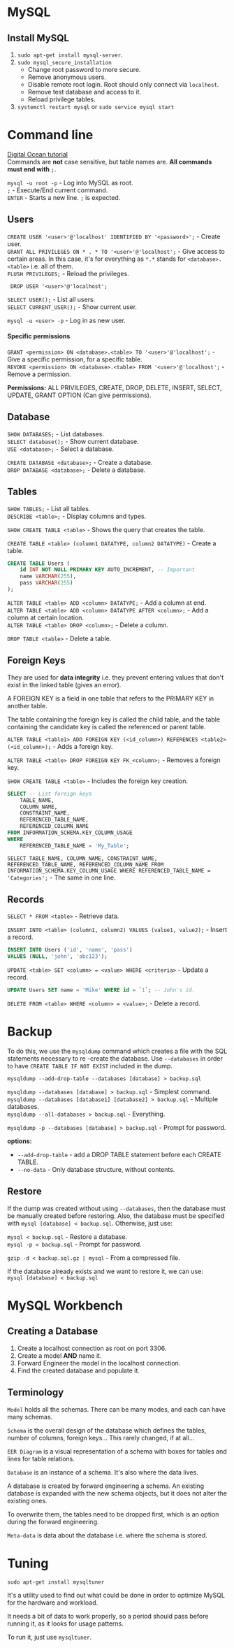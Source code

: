 # MySQL

## Install MySQL

1. `sudo apt-get install mysql-server`.
2. `sudo mysql_secure_installation`
    - Change root password to more secure.
    - Remove anonymous users.
    - Disable remote root login. Root should only connect via `localhost`.
    - Remove test database and access to it.
    - Reload privilege tables.
3. `systemctl restart mysql` or `sudo service mysql start`  

# Command line

[Digital Ocean tutorial](https://www.digitalocean.com/community/tutorials/a-basic-mysql-tutorial)  
Commands are **not** case sensitive, but table names are. **All commands must end with** `;`.  

`mysql -u root -p` - Log into MySQL as root.  
`;` - Execute/End current command.  
`ENTER` - Starts a new line. `;` is expected.  

## Users
`CREATE USER '<user>'@'localhost' IDENTIFIED BY '<password>';` - Create user.  
`GRANT ALL PRIVILEGES ON * . * TO '<user>'@'localhost';` - Give access to certain areas. In this case, it's for everything as `*.*` stands for `<database>.<table>` i.e. all of them.  
`FLUSH PRIVILEGES;` - Reload the privileges.  

` DROP USER '<user>'@'localhost';`

`SELECT USER();` - List all users.  
`SELECT CURRENT_USER();` - Show current user.  

`mysql -u <user> -p` - Log in as new user.  

#### Specific permissions

`GRANT <permission> ON <database>.<table> TO '<user>'@'localhost';` - Give a specific permission, for a specific table.  
`REVOKE <permission> ON <database>.<table> FROM '<user>'@'localhost';` - Remove a permission.  

**Permissions:** ALL PRIVILEGES, CREATE, DROP, DELETE, INSERT, SELECT, UPDATE, GRANT OPTION (Can give permissions).   


## Database
`SHOW DATABASES;` - List databases.  
`SELECT database();` - Show current database.  
`USE <database>;` - Select a database.  

`CREATE DATABASE <database>;` - Create a database.  
`DROP DATABASE <database>;` - Delete a database.  

## Tables
`SHOW TABLES;` - List all tables.  
`DESCRIBE <table>;` - Display columns and types.  

`SHOW CREATE TABLE <table>` - Shows the query that creates the table.  

`CREATE TABLE <table> (column1 DATATYPE, column2 DATATYPE)` - Create a table.  
```sql
CREATE TABLE Users (
    id INT NOT NULL PRIMARY KEY AUTO_INCREMENT, -- Important
    name VARCHAR(255),
    pass VARCHAR(255)
);
```  

`ALTER TABLE <table> ADD <column> DATATYPE;` - Add a column at end.  
`ALTER TABLE <table> ADD <column> DATATYPE AFTER <column>;` - Add a column at certain location.  
`ALTER TABLE <table> DROP <column>;` - Delete a column.  

`DROP TABLE <table>` - Delete a table.  

## Foreign Keys

They are used for **data integrity** i.e. they prevent entering values that don't exist in the linked table (gives an error).  

A FOREIGN KEY is a field in one table that refers to the PRIMARY KEY in another table.  

The table containing the foreign key is called the child table, and the table containing the candidate key is called the referenced or parent table.  

`ALTER TABLE <table1> ADD FOREIGN KEY (<id_column>) REFERENCES <table2>(<id_column>);` - Adds a foreign key.  

`ALTER TABLE <table> DROP FOREIGN KEY FK_<column>;` - Removes a foreign key.  

`SHOW CREATE TABLE <table>` - Includes the foreign key creation.  

```sql
SELECT -- List foreign keys
    TABLE_NAME,
    COLUMN_NAME,
    CONSTRAINT_NAME,
    REFERENCED_TABLE_NAME,
    REFERENCED_COLUMN_NAME
FROM INFORMATION_SCHEMA.KEY_COLUMN_USAGE
WHERE
    REFERENCED_TABLE_NAME = 'My_Table';
```

`SELECT TABLE_NAME, COLUMN_NAME, CONSTRAINT_NAME, REFERENCED_TABLE_NAME, REFERENCED_COLUMN_NAME FROM INFORMATION_SCHEMA.KEY_COLUMN_USAGE WHERE REFERENCED_TABLE_NAME = 'Categories';` - The same in one line.  

## Records
`SELECT * FROM <table>` - Retrieve data.  

`INSERT INTO <table> (column1, column2) VALUES (value1, value2);` - Insert a record.  
```sql
INSERT INTO Users ('id', 'name', 'pass')
VALUES (NULL, 'john', 'abc123');
```

`UPDATE <table> SET <column> = <value> WHERE <criteria>` - Update a record.  
```sql
UPDATE Users SET name = 'Mike' WHERE id = `1`; -- John's id.
```
`DELETE FROM <table> WHERE <column> = <value>;` - Delete a record.  

# Backup

To do this, we use the `mysqldump` command which creates a file with the SQL statements necessary to re -create the database. Use `--databases` in order to have `CREATE TABLE IF NOT EXIST` included in the dump.  

`mysqldump --add-drop-table --databases [database] > backup.sql`

`mysqldump --databases [database] > backup.sql` - Simplest command.  
`mysqldump --databases [database1] [database2] > backup.sql` - Multiple databases.  
`mysqldump --all-databases > backup.sql` - Everything.  

`mysqldump -p --databases [database] > backup.sql` - Prompt for password.  

**options:**
- `--add-drop-table` - add a DROP TABLE statement before each CREATE TABLE.  
- `--no-data` - Only database structure, without contents.   

## Restore
If the dump was created without using `--databases`, then the database must be manually created before restoring. Also, the database must be specified with `mysql [database] < backup.sql`. Otherwise, just use:  

`mysql < backup.sql` - Restore a database.  
`mysql -p < backup.sql` - Prompt for password.  

`gzip -d < backup.sql.gz | mysql` - From a compressed file.    

If the database already exists and we want to restore it, we can use:  
`mysql [database] < backup.sql`

# MySQL Workbench

## Creating a Database

1. Create a localhost connection as root on port 3306.
2. Create a model **AND** name it.  
3. Forward Engineer the model in the localhost connection.  
4. Find the created database and populate it.

## Terminology

`Model` holds all the schemas. There can be many modes, and each can have many schemas.

`Schema` is the overall design of the database which defines the tables, number of columns, foreign keys... This rarely changed, if at all...  

`EER Diagram` is a visual representation of a schema with boxes for tables and lines for table relations.  

`Database` is an instance of a schema. It's also where the data lives.  

A database is created by forward engineering a schema. An existing database is expanded with the new schema objects, but it does not alter the existing ones.  

To overwrite them, the tables need to be dropped first, which is an option during the forward engineering.

`Meta-data` is data about the database i.e. where the schema is stored.  

# Tuning

`sudo apt-get install mysqltuner`  

It's a utility used to find out what could be done in order to optimize MySQL for the hardware and workload.  

It needs a bit of data to work properly, so a period should pass before running it, as it looks for usage patterns.  

To run it, just use `mysqltuner`.
